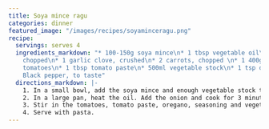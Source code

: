 ```yaml
---
title: Soya mince ragu
categories: dinner
featured_image: "/images/recipes/soyaminceragu.png"
recipe:
  servings: serves 4
  ingredients_markdown: "* 100-150g soya mince\n* 1 tbsp vegetable oil\n* 1 onion,
    chopped\n* 1 garlic clove, crushed\n* 2 carrots, chopped \n* 1 400g can chopped
    tomatoes\n* 1 tbsp tomato paste\n* 500ml vegetable stock\n* 1 tsp dried oregano\n*
    Black pepper, to taste"
  directions_markdown: |-
    1. In a small bowl, add the soya mince and enough vegetable stock to just cover it. Leave to sit for 5-10 minutes.
    2. In a large pan, heat the oil. Add the onion and cook for 3 minutes until slightly softened. Add the garlic and cook for 1 more minute. Add the carrot and soya mince and cook for a few more minutes.
    3. Stir in the tomatoes, tomato paste, oregano, seasoning and vegetable stock as needed. Simmer for 20 mins until slightly thickened, stirring frequently.
    4. Serve with pasta.
---
```

